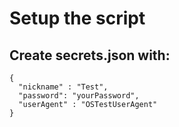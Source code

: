 # Setup the script

## Create secrets.json with:
```
{
  "nickname" : "Test",
  "password": "yourPassword",
  "userAgent" : "OSTestUserAgent"
}

```